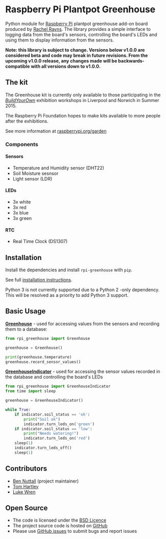 # Raspberry Pi Plantpot Greenhouse

Python module for [Raspberry Pi](https://www.raspberrypi.org/) plantpot greenhouse add-on board produced by [Rachel Rayns](https://github.com/RZRZR). The library provides a simple interface to logging data from the board's sensors, controlling the board's LEDs and using them to display information from the sensors.

**Note: this library is subject to change. Versions below v1.0.0 are considered beta and code may break in future revisions. From the upcoming v1.0.0 release, any changes made will be backwards-compatible with all versions down to v1.0.0.**

## The kit

The Greenhouse kit is currently only available to those participating in the [*BuildYourOwn*](http://craftscouncil.org.uk/what-we-do/build-your-own/) exhibition workshops in Liverpool and Norwich in Summer 2015.

The Raspberry Pi Foundation hopes to make kits available to more people after the exhibitions.

See more information at [raspberrypi.org/garden](https://www.raspberrypi.org/garden/)

### Components

#### Sensors

- Temperature and Humidity sensor (DHT22)
- Soil Moisture sesnsor
- Light sensor (LDR)

#### LEDs

- 3x white
- 3x red
- 3x blue
- 3x green
    
#### RTC

- Real Time Clock (DS1307)

## Installation

Install the dependencies and install `rpi-greenhouse` with `pip`.

See full [installation instructions](installing/).

Python 3 is not currently supported due to a Python 2 -only dependency. This will be resolved as a priority to add Python 3 support.

## Basic Usage

[**Greenhouse**](reference/greenhouse/) - used for accessing values from the sensors and recording them to a database:

```python
from rpi_greenhouse import Greenhouse

greenhouse = Greenhouse()

print(greenhouse.temperature)
greenhouse.record_sensor_values()
```

[**GreenhouseIndicator**](reference/greenhouseindicator/) - used for accessing the sensor values recorded in the database and controlling the board's LEDs

```python
from rpi_greenhouse import GreenhouseIndicator
from time import sleep

greenhouse = GreenhouseIndicator()

while True:
    if indicator.soil_status == 'ok':
        print("Soil ok")
        indicator.turn_leds_on('green')
    if indicator.soil_status == 'low':
        print("Needs watering!")
        indicator.turn_leds_on('red')
    sleep(1)
    indicator.turn_leds_off()
    sleep(1)
```

## Contributors

- [Ben Nuttall](https://github.com/bennuttall) (project maintainer)
- [Tom Hartley](https://github.com/tomhartley)
- [Luke Wren](https://github.com/wren6991)

## Open Source

- The code is licensed under the [BSD Licence](http://opensource.org/licenses/BSD-3-Clause)
- The project source code is hosted on [GitHub](https://github.com/bennuttall/rpi-greenhouse)
- Please use [GitHub issues](https://github.com/bennuttall/rpi-greenhouse/issues) to submit bugs and report issues
